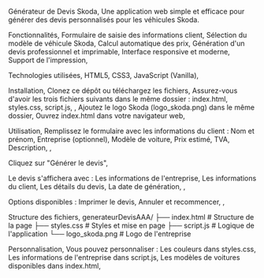 Générateur de Devis Skoda,
Une application web simple et efficace pour générer des devis personnalisés pour les véhicules Skoda.

Fonctionnalités,
Formulaire de saisie des informations client,
Sélection du modèle de véhicule Skoda,
Calcul automatique des prix,
Génération d'un devis professionnel et imprimable,
Interface responsive et moderne,
Support de l'impression,

Technologies utilisées,
HTML5,
CSS3,
JavaScript (Vanilla),

Installation,
Clonez ce dépôt ou téléchargez les fichiers,
Assurez-vous d'avoir les trois fichiers suivants dans le même dossier :
index.html,
styles.css,
script.js,
,
Ajoutez le logo Skoda (logo_skoda.png) dans le même dossier,
Ouvrez index.html dans votre navigateur web,

Utilisation,
Remplissez le formulaire avec les informations du client :
Nom et prénom,
Entreprise (optionnel),
Modèle de voiture,
Prix estimé,
TVA,
Description,
,

Cliquez sur "Générer le devis",

Le devis s'affichera avec :
Les informations de l'entreprise,
Les informations du client,
Les détails du devis,
La date de génération,
,

Options disponibles :
Imprimer le devis,
Annuler et recommencer,
,

Structure des fichiers,
generateurDevisAAA/
├── index.html      # Structure de la page
├── styles.css      # Styles et mise en page
├── script.js       # Logique de l'application
└── logo_skoda.png  # Logo de l'entreprise


Personnalisation,
Vous pouvez personnaliser :
Les couleurs dans styles.css,
Les informations de l'entreprise dans script.js,
Les modèles de voitures disponibles dans index.html,
